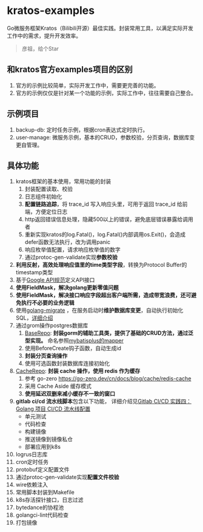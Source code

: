 # kratos-examples

Go微服务框架Kratos（Bilibili开源）最佳实践。封装常用工具，以满足实际开发工作中的需求，提升开发效率。

> 彦祖，给个Star

## 和kratos官方examples项目的区别

1. 官方的示例比较简单，实际开发工作中，需要更完善的功能。
2. 官方的示例仅仅是针对某一个功能的示例，实际工作中，往往需要自己整合。

## 示例项目

1. backup-db: 定时任务示例，根据cron表达式定时执行。
2. user-manage: 微服务示例，基本的CRUD，参数校验，分页查询，数据库变更自管理。

## 具体功能

1. kratos框架的基本使用，常用功能的封装
   1. 封装配置读取、校验
   2. 日志组件初始化
   3. **配置链路追踪**，将 trace_id 写入响应头里，可用于返回 trace_id 给前端，方便定位日志
   4. http返回错误信息处理，隐藏500以上的错误，避免底层错误暴露给调用者
   5. 重新实现kratos的log.Fatal()，log.Fatal()内部调用os.Exit()，会造成defer函数无法执行，改为调用panic
   6. 响应枚举值配置，请求响应枚举值的数字
   7. 通过protoc-gen-validate实现**参数校验**
2. **利用反射，高效处理响应值里的time类型字段**，转换为Protocol Buffer的timestamp类型
3. 基于[Google API规范](https://cloud.google.com/apis/design?hl=zh-cn)定义API接口
4. **使用FieldMask，解决golang更新零值问题**
5. **使用FieldMask，解决接口响应字段超出客户端所需，造成带宽浪费，还可避免执行不必要的业务逻辑**
6. 使用[golang-migrate](https://github.com/golang-migrate/migrate)
   ，在服务启动时**维护数据库变更**，自动执行初始化SQL，[详细介绍](https://yuyy.info/?p=2087)
7. 通过grom操作postgres数据库
   1. [BaseRepo](./pkg/gormx/repo/base_repo.go): **封装gorm的辅助工具类，提供了基础的CRUD方法，通过泛型实现。**
       命名参照[mybatisplus的mapper](https://baomidou.com/pages/49cc81/#mapper-crud-%E6%8E%A5%E5%8F%A3)
    2. 使用BeforeCreate钩子函数，自动生成id
   3. **封装分页查询操作**
   4. 使用可选函数封装数据库连接初始化
8. [CacheRepo](./pkg/cache/cache_repo.go): **封装 cache 操作，使用 redis 作为缓存**
   1. 参考 go-zero https://go-zero.dev/cn/docs/blog/cache/redis-cache
   2. 采用 Cache Aside 缓存模式
   3. **使用延迟双删来减小缓存不一致的窗口**
9. **gitlab ci/cd 流水线脚本**包含以下功能，
   详细介绍见[Gitlab CI/CD 实践四：Golang 项目 CI/CD 流水线配置](https://yuyy.info/?p=1946)
   + 单元测试
   + 代码检查
   + 构建镜像
   + 推送镜像到镜像私仓
   + 部署应用到k8s
10. logrus日志库
11. cron定时任务
12. protobuf定义配置文件
13. 通过protoc-gen-validate实现**配置文件校验**
14. wire依赖注入
15. 常用脚本封装到Makefile
16. k8s存活探针接口，日志过滤
17. bytedance的协程池
18. golangci-lint代码检查
19. 打包镜像

